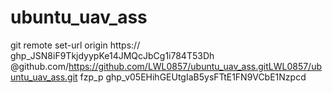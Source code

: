 # ubuntu_uav_ass
git remote set-url origin https:// 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
@github.com/https://github.com/LWL0857/ubuntu_uav_ass.gitLWL0857/ubuntu_uav_ass.git
fzp_p  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
